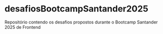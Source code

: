 # desafiosBootcampSantander2025
Repositório contendo os desafios propostos durante o Bootcamp Santander 2025 de Frontend
